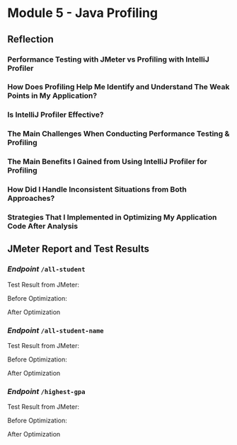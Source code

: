 # Module 5 - Java Profiling

## Reflection
### Performance Testing with JMeter vs Profiling with IntelliJ Profiler

### How Does Profiling Help Me Identify and Understand The Weak Points in My Application?

### Is IntelliJ Profiler Effective?

### The Main Challenges When Conducting Performance Testing & Profiling

### The Main Benefits I Gained from Using IntelliJ Profiler for Profiling

### How Did I Handle Inconsistent Situations from Both Approaches?

### Strategies That I Implemented in Optimizing My Application Code After Analysis

## JMeter Report and Test Results
### *Endpoint* `/all-student`
Test Result from JMeter:

Before Optimization:

After Optimization
### *Endpoint* `/all-student-name`
Test Result from JMeter:

Before Optimization:

After Optimization
### *Endpoint* `/highest-gpa`
Test Result from JMeter:

Before Optimization:

After Optimization
